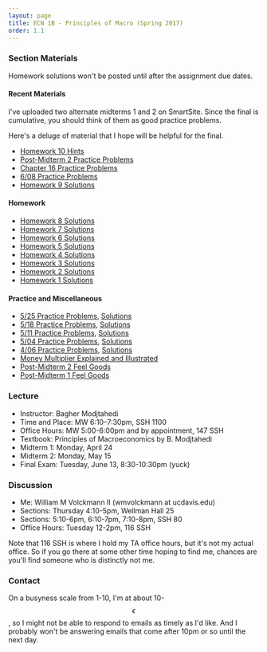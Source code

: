 ```yaml
---
layout: page
title: ECN 1B - Principles of Macro (Spring 2017)
order: 1.1
---
```



### Section Materials
Homework solutions won't be posted until after the assignment due dates.

#### Recent Materials
I've uploaded two alternate midterms 1 and 2 on SmartSite. Since the final is
cumulative, you should think of them as good practice problems.

Here's a deluge of material that I hope will be helpful for the final. 
* [Homework 10 Hints](hw10-hints.pdf)
* [Post-Midterm 2 Practice Problems](finalpractice.pdf)
* [Chapter 16 Practice Problems](chapter16practice.pdf)
* [6/08 Practice Problems](6-08-practice-ans.pdf)
* [Homework 9 Solutions](6-08-hw-ans.pdf)

#### Homework
* [Homework 8 Solutions](6-01-hw-ans.pdf)
* [Homework 7 Solutions](5-25-hw-ans.pdf)
* [Homework 6 Solutions](5-18-hw-ans.pdf)
* [Homework 5 Solutions](5-11-hw.pdf)
* [Homework 4 Solutions](5-04-hw-ans.pdf)
* [Homework 3 Solutions](4-20-ans.pdf)
* [Homework 2 Solutions](4-13-ans-labor.pdf)
* [Homework 1 Solutions](4-13-hw-ans.pdf)

#### Practice and Miscellaneous
* [5/25 Practice Problems](5-25-practice.pdf), [Solutions](5-25-practice-ans.pdf)
* [5/18 Practice Problems](5-18.pdf), [Solutions](5-18-ans.pdf)
* [5/11 Practice Problems](5-11-practice.pdf), [Solutions](5-11-practice-ans.pdf)
* [5/04 Practice Problems](5-04-practice.pdf), [ Solutions](5-04-practice-ans.pdf)
* [4/06 Practice Problems](4-06.pdf), [Solutions](4-06-ans.pdf)
* [Money Multiplier Explained and Illustrated](moneymultiplier.pdf)
* [Post-Midterm 2 Feel Goods](https://www.youtube.com/watch?v=6at5gBa4ZbI)
* [Post-Midterm 1 Feel Goods](https://www.youtube.com/watch?v=zZAwFcsSkFk)


### Lecture
* Instructor: Bagher Modjtahedi
* Time and Place: MW 6:10–7:30pm, SSH 1100
* Office Hours: MW 5:00-6:00pm and by appointment, 147 SSH
* Textbook: Principles of Macroeconomics by B. Modjtahedi
* Midterm 1: Monday, April 24
* Midterm 2: Monday, May 15
* Final Exam: Tuesday, June 13, 8:30-10:30pm (yuck)


### Discussion
* Me: William M Volckmann II (wmvolckmann at ucdavis.edu)
* Sections: Thursday 4:10-5pm, Wellman Hall 25
* Sections: 5:10-6pm, 6:10-7pm, 7:10-8pm, SSH 80
* Office Hours: Tuesday 12-2pm, 116 SSH

Note that 116 SSH is where I hold my TA office hours, but it's not my actual
office. So if you go there at some other time hoping to find me, chances are
you'll find someone who is distinctly not me.


### Contact
On a busyness scale from 1-10, I'm at about 10-$$\epsilon$$, so I might not be
 able to respond to emails as timely as I'd like. And I probably won't be
 answering emails that come after 10pm or so until the next day.
